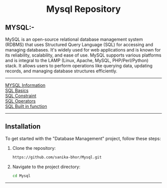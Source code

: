# <p align="center">Mysql Repository</p>

## MYSQL:-
MySQL is an open-source relational database management system (RDBMS) that uses Structured Query Language (SQL) for accessing and managing databases. It's widely used for web applications and is known for its reliability, scalability, and ease of use. MySQL supports various platforms and is integral to the LAMP (Linux, Apache, MySQL, PHP/Perl/Python) stack. It allows users to perform operations like querying data, updating records, and managing database structures efficiently.

-------------------------------------------------------------------------------------------------------------------------------------------------

<a href="https://github.com/sanika-bhor/Mysql/blob/main/Notes/mysql_info.md">MYSQL Information</a> <br/>
<a href="https://github.com/sanika-bhor/Mysql/blob/main/Notes/SQL_Basic.md">SQL Basics</a> <br/>
<a href="https://github.com/sanika-bhor/Mysql/blob/main/Notes/SQL_Constraint.md">SQL Constraint</a> <br/>
<a href="hhttps://github.com/sanika-bhor/Mysql/blob/main/Notes/SQL_Operator.md">SQL Operators</a> <br/>
<a href="https://github.com/sanika-bhor/Mysql/blob/main/Notes/Inbuilt_function.md">SQL Built in function</a> <br/>

-------------------------------------------------------------------------------------------------------------------------------------------------

## Installation

To get started with the "Database Management" project, follow these steps:

1. Clone the repository:
   ```bash
   https://github.com/sanika-bhor/Mysql.git
   ```
   
2. Navigate to the project directory:
   ```bash
   cd Mysql
   ```

-------------------------------------------------------------------------------------------------------------------------------------------------
